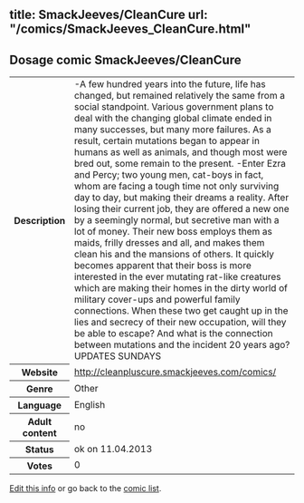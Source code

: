 title: SmackJeeves/CleanCure
url: "/comics/SmackJeeves_CleanCure.html"
---
Dosage comic SmackJeeves/CleanCure
-----------------------------------------

<table class="comicinfo">
<tr>
<th>Description</th><td>-A few hundred years into the future, life has changed, but remained relatively the same from a social standpoint. Various government plans to deal with the changing global climate ended in many successes, but many more failures. As a result, certain mutations began to appear in humans as well as animals, and though most were bred out, some remain to the present. -Enter Ezra and Percy; two young men, cat-boys in fact, whom are facing a tough time not only surviving day to day, but making their dreams a reality. After losing their current job, they are offered a new one by a seemingly normal, but secretive man with a lot of money. Their new boss employs them as maids, frilly dresses and all, and makes them clean his and the mansions of others. It quickly becomes apparent that their boss is more interested in the ever mutating rat-like creatures which are making their homes in the dirty world of military cover-ups and powerful family connections. When these two get caught up in the lies and secrecy of their new occupation, will they be able to escape? And what is the connection between mutations and the incident 20 years ago? UPDATES SUNDAYS</td>
</tr>
<tr>
<th>Website</th><td><a href="http://cleanpluscure.smackjeeves.com/comics/">http://cleanpluscure.smackjeeves.com/comics/</a></td>
</tr>
<tr>
<th>Genre</th><td>Other</td>
</tr>
<tr>
<th>Language</th><td>English</td>
</tr>
<tr>
<th>Adult content</th><td>no</td>
</tr>
<tr>
<th>Status</th><td>ok on 11.04.2013</td>
</tr>
<tr>
<th>Votes</th><td>0</div></td>
</tr>
</table>

[Edit this info](/comics/SmackJeeves_CleanCure_edit.html) or go back to the [comic list](../comic-index.html).
